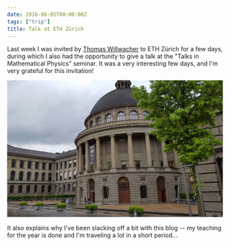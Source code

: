 ```yaml
---
date: 2016-06-05T00:00:00Z
tags: ["trip"]
title: Talk at ETH Zürich
---
```


Last week I was invited by [Thomas Willwacher](http://user.math.uzh.ch/willwacher/) to ETH Zürich for a few days, during which I also had the opportunity to give a talk at the "Talks in Mathematical Physics" seminar. It was a very interesting few days, and I'm very grateful for this invitation!

<!--more-->

![The main building of ETH](eth.jpg)

It also explains why I've been slacking off a bit with this blog -- my teaching for the year is done and I'm traveling a lot in a short period...
